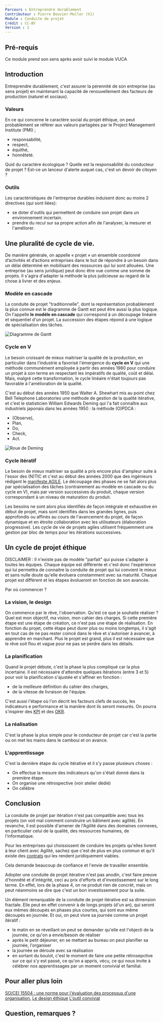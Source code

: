 ```yaml
---
Parcours : Entreprendre durablement
Contributeur : Pierre Bouvier-Muller (V1)
Module : Conduite de projet
Crédit : CC-BY
Version : 1
---
```


## Pré-requis
Ce module prend son sens après avoir suivi le module VUCA

## Introduction
Entreprendre durablement, c'est assurer la pérennité de son entreprise (au sens projet) en maintenant la capacité de renouvellement des facteurs de production (naturel et sociaux).

### Valeurs
En ce qui concerne le caractère social du projet éthique, on peut probablement se réfèrer aux valeurs partagées par le Project Management Institute (PMI) ;
- responsabilité, 
- respect, 
- équithé,
- honnêteté.

Quid du caractère écologique ? Quelle est la responsabilité du conducteur de projet ? Est-ce un lanceur d'alerte auquel cas, c'est un devoir de citoyen ?

### Outils
Les caractéristiques de l'entreprise durables induisent donc au moins 2 directives (qui sont liées):
- se doter d'outils qui permettent de conduire son projet dans un environnement incertain.
- prendre du recul sur sa propre action afin de l'analyser, la mesurer et l'améliorer.


## Une pluralité de cycle de vie.

De manière générale, on appelle « projet » un ensemble coordonné d’activités et d’actions entreprises dans le but de répondre à un besoin dans un délai déterminé en mobilisant des ressources qui lui sont allouées.
Une entreprise (au sens juridique) peut donc être vue comme une somme de projets.
Il s'agira d'adapter la méthode la plus judicieuse au regard de la chose à livrer et des enjeux.

### Modèle en cascade

La conduite de projet "traditionnelle", dont la représentation probablement la plus connue est le diagramme de Gantt est peut être aussi la plus logique.
On l'appelle **le modèle en cascade** qui correspond à un découpage linéaire et séquentiel d'un projet. La succession des étapes répond à une logique de spécialisation des tâches. 

![Diagramme de Gantt](https://s2.qwant.com/thumbr/0x380/4/a/88626e5a546d2281a61034ae07eaac379118b4cb8d9ef3f9a3931961e2f509/maxresdefault.jpg?u=https%3A%2F%2Fi.ytimg.com%2Fvi%2FJHCZaRcYHpU%2Fmaxresdefault.jpg&q=0&b=1&p=0&a=1)

### Cycle en V

Le besoin croissant de mieux maitriser la qualité de la production, en particulier dans l'industrie a favorisé l'émergence du **cycle en V** qui une méthode communément employée à partir des années 1980 pour conduire un projet à son terme en respectant les impératifs de qualité, coût et délai. 
Mais, malgré cette transformation, le cycle linéaire n'était toujours pas favorable à l'amélioration de la qualité.

C'est au début des années 1950 que Walter A. Shewhart mis au point chez Bell Telephone Laboratories une méthode de gestion de la qualité itérative, et c'est le statisticien William Edwards Deming qui l'a fait connaître aux industriels japonais dans les années 1950 : la méthode (O)PDCA :
- (Observe),
- Plan,
- Do,
- Check,
- Act.

![Roue de Deming](https://upload.wikimedia.org/wikipedia/commons/thumb/a/af/PDCA_Cycle_FR.svg/1280px-PDCA_Cycle_FR.svg.png)


### Cycle itératif

Le besoin de mieux maitriser sa qualité a pris encore plus d'ampleur suite à l'essor des (N)TIC et c'est au début des années 2000 que des ingénieurs rédigent le [manifeste AGILE](https://agilemanifesto.org/).
Le découpage des phases ne se fait alors plus par spécialisation des tâches (contrairement au modèle en cascade ou du cycle en V), mais par version successives du produit, chaque version correspondant à un niveau de maturation du produit.

Les besoins ne sont alors plus identifiés de façon intégrale et exhaustive en début de projet, mais sont identifiés dans les grandes lignes, puis approfondis ou affinés au cours de l'avancement du projet, de façon dynamique et en étroite collaboration avec les utilisateurs (élaboration progressive). Les cycle de vie de projets agiles utilisent fréquemment une gestion par bloc de temps pour les itérations successives. 

## Un cycle de projet éthique

DISCLAIMER : Il n'existe pas de modèle "parfait" qui puisse s'adapter à toutes les équipes. 
Chaque équipe est différente et c'est donc l'expérience qui lui permettra de connaitre la conduite de projet qui lui convient le mieux et sans nulle doute qu'elle évoluera constamment avec sa maturité.
Chaque projet est différent et les étapes évolueront en fonction de son avancée.

Par où commencer ?

### La vision, le design
On commence par le rêve, l'observation. Qu'est ce que je souhaite réaliser ? Quel est mon objectif, ma vision, mon cahier des charges.
Si cette première étape est une étape de création, ce n'est pas une étape de réalisation.
En fonction du projet, cette étape peut durer plus ou moins longtemps, il s'agit en tout cas de ne pas rester coincé dans le rêve et s'autoriser à avancer, à apprendre en marchant.
Plus le projet est grand, plus il est nécessaire que le rêve soit flou et vague pour ne pas se perdre dans les détails.

### La planification
Quand le projet débute, c'est la phase la plus compliqué car la plus incertaine. Il est nécessaire d'attendre quelques itérations (entre 3 et 5) pour voir la planification s'ajustée et s'affiner en fonction :
- de la meilleure définition du cahier des charges,
- de la vitesse de livraison de l'équipe.

C'est aussi l'étape où l'on décrit les facteurs clefs de succès, les indicateurs e performance et la manière dont ils seront mesurés.
On pourra s'inspirer des [KPI](https://en.wikipedia.org/wiki/Performance_indicator) et des [OKR](https://en.wikipedia.org/wiki/OKR).

### La réalisation
C'est la phase la plus simple pour le conducteur de projet car c'est la partie ou on met les mains dans le camboui et on avance.

### L'apprentissage
C'est la dernière étape du cycle itérative et il s'y passe plusieurs choses :
- On effectue la mesure des indicateurs qu'on s'était donné dans la première étape.
- On organise une rétrospective (voir atelier dédié)
- On célèbre

## Conclusion
La conduite de projet par itération n'est pas compatible avec tous les projets (on voit mal comment construire un bâtiment avec agilité).
En revanche, il est possible d'amener de l'Agilité dans des domaines connexes, en particulier celui de la qualité, des ressources humaines, de l'informatique.

Pour les entreprises qui choississent de conduire les projets qu'elles livrent à leur client avec Agilité, sachez que c'est de plus en plus commun et qu'il existe des [contrats](http://www.contrat-agile.org/) qui les rendent juridiquement viables.

Cela demande beaucoup de confiance et l'envie de travailler ensemble.

Adopter une conduite de projet itérative n'est pas anodin, c'est faire preuve d'honnêté et d'intégrité, ceci au prix d'efforts et d'investissement sur le long terme. En effet, lors de la phase 4, on ne produit rien de concrèt, mais on peut néanmoins se dire que c'est un bon investissement pour la suite.

Un élément remarquable de la conduite de projet itérative est sa dimension fractale. Elle peut en effet convenir à de longs projets (d'un an), qui seront eux mêmes découpés en phases plus courtes, qui sont eux même découpés en journée.
Et oui, on peut vivre sa journée comme un projet itératif : 
- le matin en se réveillant on peut se demander qu'elle est l'objecti de la journée, ce qu'on a envie/besoin de réaliser
- après le petit déjeuner, en se mettant au bureau on peut planifier sa journée, l'organiser
- la journée se déroule avec sa réalisation
- en sortant du boulot, c'est le moment de faire une petite rétrosepctive sur ce qui s'y est passé, ce qu'on a appris, vécu, ce qui nous invite à célébrer nos apprentissages par un moment convivial et familial.

## Pour aller plus loin
[SO/CEI 15504 : une norme pour l'évaluation des processus d'une organisation.](https://fr.wikipedia.org/wiki/ISO/CEI_15504)
[Le design éthique](https://fr.wikipedia.org/wiki/Dieter_Rams#Les_dix_principes_du_%C2%AB_bon_design_%C2%BB_selon_Dieter_Rams)
[L'outil convivial](https://fr.wikipedia.org/wiki/Outil_convivial)

## Question, remarques ?
